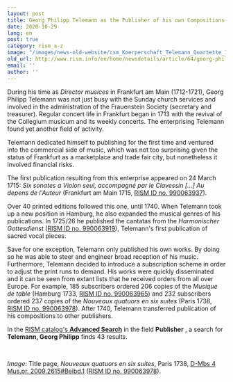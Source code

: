 ```yaml
---
layout: post
title: Georg Philipp Telemann as the Publisher of his own Compositions
date: 2020-10-29
lang: en
post: true
category: rism_a-z
image: "/images/news-old-website/csm_Koerperschaft_Telemann_Quartette_1738_66eb421ee5.jpg"
old_url: http://www.rism.info/en/home/newsdetails/article/64/georg-philipp-telemann-as-the-publisher-of-his-own-compositions.html
email: ''
author: ''
---
```


During his time as _Director musices_ in Frankfurt am Main (1712-1721), Georg Philipp Telemann was not just busy with the Sunday church services and involved in the administration of the Frauenstein Society (secretary and treasurer). Regular concert life in Frankfurt began in 1713 with the revival of the Collegium musicum and its weekly concerts. The enterprising Telemann found yet another field of activity.   
  
Telemann dedicated himself to publishing for the first time and ventured into the commercial side of music, which was not too surprising given the status of Frankfurt as a marketplace and trade fair city, but nonetheless it involved financial risks.   
  
The first publication resulting from this enterprise appeared on 24 March 1715: _Six sonates a Violon seul, accompagné par le Clavessin […] Au depens de l'Auteur_ (Frankfurt am Main 1715, [RISM ID no. 990063937](https://opac.rism.info/search?id=990063937&View=rism "Opens external link in new window")).&nbsp;   
  
Over 40 printed editions followed this one, until 1740. When Telemann took up a new position in Hamburg, he also expanded the musical genres of his publications. In 1725/26 he published the cantatas from the _Harmonischer Gottesdienst_ ([RISM ID no. 990063919](https://opac.rism.info/search?id=990063919&View=rism "Opens external link in new window")), Telemann's first publication of sacred vocal pieces.   
  
Save for one exception, Telemann only published his own works. By doing so he was able to steer and engineer broad reception of his music. Furthermore, Telemann decided to introduce a subscription scheme in order to adjust the print runs to demand. His works were quickly disseminated and it can be seen from extant lists that he received orders from all over Europe. For example, 185 subscribers ordered 206 copies of the _Musique de table_ (Hamburg 1733, [RISM ID no. 990063965](https://opac.rism.info/search?id=990063965&View=rism "Opens external link in new window")) and 232 subscribers ordered 237 copies of the _Nouveaux quatuors en six suites_ (Paris 1738, [RISM ID no. 990063978](https://opac.rism.info/search?id=990063978&View=rism "Opens external link in new window")). After 1740, Telemann transferred publication of his compositions to other publishers.&nbsp;   
  
In the [RISM catalog's **Advanced Search**](https://opac.rism.info/advanced-search "Opens external link in new window") in the field **Publisher** , a search for **Telemann, Georg Philipp** finds 43 results.&nbsp;&nbsp;

&nbsp;

_Image_: Title page, _Nouveaux quatuors en six suites_, Paris 1738, [D-Mbs 4 Mus.pr. 2009.2615#Beibd.1](http://mdz-nbn-resolving.de/urn:nbn:de:bvb:12-bsb11140998-8 "Opens external link in new window") ([RISM ID no. 990063978](https://opac.rism.info/search?id=990063978&View=rism "Opens external link in new window")).

&nbsp;

&nbsp;

